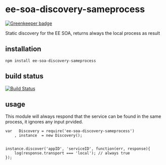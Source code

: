 # ee-soa-discovery-sameprocess

[![Greenkeeper badge](https://badges.greenkeeper.io/eventEmitter/ee-soa-discovery-sameprocess.svg)](https://greenkeeper.io/)

Static discovery for the EE SOA, returns always the local process as result

## installation

	npm install ee-soa-discovery-sameprocess

## build status

[![Build Status](https://travis-ci.org/eventEmitter/ee-soa-discovery-sameprocess.png?branch=master)](https://travis-ci.org/eventEmitter/ee-soa-discovery-sameprocess)


## usage

This module will always respond that the service can be found in the same process, it ignores any input prvided.


	var   Discovery = require('ee-soa-discovery-sameprocess')
		, instance 	= new Discovery();


	instance.discover('appID', 'serviceID', function(err, response){
		log(response.transport === 'local'); // always true
	});